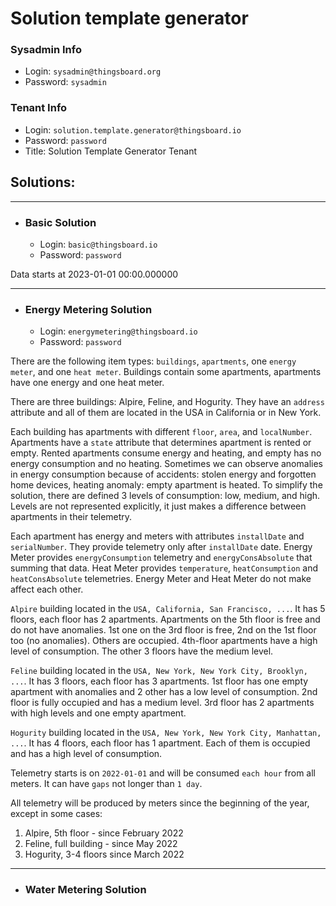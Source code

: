 # Solution template generator 


### Sysadmin Info
* Login: `sysadmin@thingsboard.org`
* Password: `sysadmin`

### Tenant Info
* Login: `solution.template.generator@thingsboard.io`
* Password: `password`
* Title: Solution Template Generator Tenant


## Solutions:

***

* ### Basic Solution
  * Login: `basic@thingsboard.io`
  * Password: `password`

Data starts at 2023-01-01 00:00.000000

***
* ### Energy Metering Solution 
  * Login: `energymetering@thingsboard.io`
  * Password: `password`

There are the following item types: `buildings`, `apartments`, one `energy meter`, and one `heat meter`.
Buildings contain some apartments, apartments have one energy and one heat meter.

There are three buildings: Alpire, Feline, and Hogurity.
They have an `address` attribute and all of them are located in the USA in California or in New York.

Each building has apartments with different `floor`, `area`, and `localNumber`.
Apartments have a `state` attribute that determines apartment is rented or empty.
Rented apartments consume energy and heating, and empty has no energy consumption and no heating.
Sometimes we can observe anomalies in energy consumption because of accidents: 
stolen energy and forgotten home devices, heating anomaly: empty apartment is heated.
To simplify the solution, there are defined 3 levels of consumption: low, medium, and high.
Levels are not represented explicitly, it just makes a difference between apartments in their telemetry.

Each apartment has energy and meters with attributes `installDate` and `serialNumber`.
They provide telemetry only after `installDate` date.
Energy Meter provides `energyConsumption` telemetry and `energyConsAbsolute` that summing that data.
Heat Meter provides `temperature`, `heatConsumption` and `heatConsAbsolute` telemetries.
Energy Meter and Heat Meter do not make affect each other.


`Alpire` building located in the `USA, California, San Francisco, ...`.
It has 5 floors, each floor has 2 apartments.
Apartments on the 5th floor is free and do not have anomalies.
1st one on the 3rd floor is free, 2nd on the 1st floor too (no anomalies).
Others are occupied.
4th-floor apartments have a high level of consumption. 
The other 3 floors have the medium level.

`Feline` building located in the `USA, New York, New York City, Brooklyn, ...`.
It has 3 floors, each floor has 3 apartments.
1st floor has one empty apartment with anomalies and 2 other has a low level of consumption.
2nd floor is fully occupied and has a medium level.
3rd floor has 2 apartments with high levels and one empty apartment. 

`Hogurity` building located in the `USA, New York, New York City, Manhattan, ...`.
It has 4 floors, each floor has 1 apartment.
Each of them is occupied and has a high level of consumption.

Telemetry starts is on `2022-01-01` and will be consumed `each hour` from all meters.
It can have `gaps` not longer than `1 day`.

All telemetry will be produced by meters since the beginning of the year, except in some cases:
1. Alpire, 5th floor - since February 2022
2. Feline, full building - since May 2022
3. Hogurity, 3-4 floors since March 2022 

***

* ### Water Metering Solution 